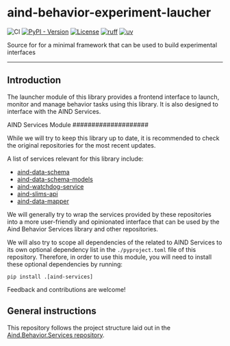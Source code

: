 # aind-behavior-experiment-laucher

![CI](https://github.com/AllenNeuralDynamics/Aind.Behavior.ExperimentLauncher/actions/workflows/ci.yml/badge.svg)
[![PyPI - Version](https://img.shields.io/pypi/v/aind-behavior-experiment-launcher)](https://pypi.org/project/aind-behavior-experiment-launcher/)
[![License](https://img.shields.io/badge/license-MIT-brightgreen)](LICENSE)
[![ruff](https://img.shields.io/endpoint?url=https://raw.githubusercontent.com/astral-sh/ruff/main/assets/badge/v2.json)](https://github.com/astral-sh/ruff)
[![uv](https://img.shields.io/endpoint?url=https://raw.githubusercontent.com/astral-sh/uv/main/assets/badge/v0.json)](https://github.com/astral-sh/uv)

Source for for a minimal framework that can be used to build experimental interfaces

---

## Introduction


The launcher module of this library provides a frontend interface to launch, monitor and manage behavior tasks using this library. It is also designed to interface with the AIND Services.

AIND Services Module
####################

While we will try to keep this library up to date, it is recommended to check the original repositories for the most recent updates.

A list of services relevant for this library include:

- [aind-data-schema](https://github.com/AllenNeuralDynamics/aind-data-schema)
- [aind-data-schema-models](https://github.com/AllenNeuralDynamics/aind-data-schema-models)
- [aind-watchdog-service](https://github.com/AllenNeuralDynamics/aind-watchdog-service)
- [aind-slims-api](https://github.com/AllenNeuralDynamics/aind-slims-api)
- [aind-data-mapper](https://github.com/AllenNeuralDynamics/aind-metadata-mapper)

We will generally try to wrap the services provided by these repositories into a more user-friendly and opinionated interface that can be used by the Aind Behavior Services library and other repositories.

We will also try to scope all dependencies of the related to AIND Services to its own optional dependency list in the `./pyproject.toml` file of this repository. Therefore, in order to use this module, you will need to install these optional dependencies by running:

```pip install .[aind-services]```

Feedback and contributions are welcome!

## General instructions

This repository follows the project structure laid out in the [Aind.Behavior.Services repository](https://github.com/AllenNeuralDynamics/Aind.Behavior.Services).

